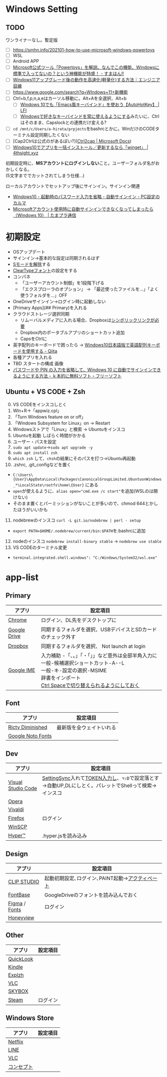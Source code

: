 # Windows Setting

## TODO
ワンライナーなし。暫定版  
- [ ] https://smhn.info/202101-how-to-use-microsoft-windows-powertoys
- [ ] WSL
- [ ] Android APP
- [ ] [Microsoft公式ツール「Powertoys」を解説。なんでこの機能、Windowsに標準で入ってないの？という神機能が特盛！ - すまほん!!](https://smhn.info/202101-how-to-use-microsoft-windows-powertoys)
- [ ] [Windows11アップグレード後の動作を高速化(軽量化)する方法｜エンジニア目線](https://info-boxes.net/2021/11/02/windows11_performance/)
- [ ] https://www.google.com/search?q=WIndows+11+新機能
- [ ] Ctrl+b,f,p,n,a,eはカーソル移動に。Alt+Aを全選択、Alt+b
  - [ ] [Windows 10でも「Emacs風キーバインド」を使おう【AutoHotKey】 | LFI](https://linuxfan.info/windows-emacs-keybindings)
  - [ ] [Windowsで好きなキーバインドを常に使えるようにする](https://zenn.dev/fss_bass/articles/40f222effd5ef2)みたいに、Ctrlはそのまま、Capslockとの連携だけ変える?
- [ ] `cd /mnt/c/Users/a-hirata/prpjects`をbashrcとかに。WinだけのCODEターミナル設定同期したくない
- [ ] [Cap2Ctrlは公式のがあるぽい?]([Ctrl2cap | Microsoft Docs](https://docs.microsoft.com/ja-jp/previous-versions/bb897578(v=msdn.10)?redirectedfrom=MSDN))
- [ ] [Windows10でアプリを一括インストール／更新するなら「winget」 | 4thsight.xyz](https://4thsight.xyz/30394)

初期設定時に、**MSアカウントにログインしない**こと。ユーザーフォルダ名がおかしくなる。  
(5文字まででカットされてしまう仕様...)

ローカルアカウントでセットアップ後にサインイン。サインイン関連
- [Windows10 - 起動時のパスワード入力を省略 - 自動サインイン - PC設定のカルマ](https://pc-karuma.net/windows10-disable-password-login/)
- [Microsoftアカウント使用時に自動サインインできなくなってしまったら（Windows 10） | たまプラ通信](https://blog.naosan.jp/2017/04/8338/)

# 初期設定
- OSアップデート
- サインイン→基本的な設定は同期されるはず
- [Sモードを解除](http://snow-white.cocolog-nifty.com/first/2018/05/windows-10-sver.html)する
- [ClearTypeフォント](https://www.japan-secure.com/entry/how_to_change_the_system_font_of_windows_10.html)の設定をする
- コンパネ
  - 「ユーザーアカウント制御」を1段階下げる
  - 「エクスプローラのオプション」 → 「最近使ったファイルを...」「よく使うフォルダを...」OFF
- OneDriveサインイン→ログイン時に起動しない
- [Primary Apps](## Primary)を入れる
- クラウドストレージ選択同期
  - リムーバルメディアに入れる場合、Dropboxは[シンボリックリンクが必要](https://plaza.rakuten.co.jp/mscrtf/diary/201507060000/)
  - Dropbox内のポータブルアプリのショートカット追加
  - CapsをCtrlに
- 英字配列のキーボードで困ったら → [Windows10日本語版で英語配列キーボードを使用する - Qiita](https://qiita.com/shimizu14/items/000cceb9e72a492b9176)
- 各種アプリを入れる
- TBD スタートの構成 画像
- [パスワードや PIN の入力を省略して、Windows 10 に自動でサインインできるようにする方法 - ｋ本的に無料ソフト・フリーソフト](https://www.gigafree.net/Windows/No-Password-PIN-Sign-in/)


## Ubuntu + VS CODE + Zsh
0. VS CODEをインスコしとく
1. WIn+R→「appwiz.cpl」
2. 「Turn Windows feature on or off」
3. 「Windows Subsystem for Linux」on → Restart
4. Windowsストアで「Linux」と検索 → Ubuntuをインスコ
5. Ubuntuを起動 しばらく時間がかかる
6. ユーザー・パスを設定
7. `sudo apt update`→`sudo apt upgrade -y`
8. `sudo apt install zsh`
9. `which zsh` して、`chsh`の結果にそのパスを打つ→Ubuntu再起動
10. .zshrc, .git_configなどを置く
  - `C:\Users\{User}\AppData\Local\Packages\CanonicalGroupLimited.UbuntuonWindows_*\LocalState\rootfs\home\{User}` にある
  - `open`が使えるように、`alias open="cmd.exe /c start"`を追加(WSLのは開けない)
  - そのまま置くとパーミッションがないことが多いので、chmod 644とかしたほうがいいかも
11. nodebrewのインスコ `curl -L git.io/nodebrew | perl - setup`
  - `export PATH=$HOME/.nodebrew/current/bin:$PATH`を.bashrcに追加
12. nodeのインスコ `nodebrew install-binary stable` → `nodebrew use stable`
13. VS CODEのターミナル変更
  - `terminal.integrated.shell.windows": "C:/Windows/System32/wsl.exe"`

# app-list

## Primary
アプリ | 設定項目
--|--
[Chrome](https://www.google.co.jp/chrome/browser/desktop/index.html)  |  ログイン、DL先をデスクトップに
[Google Drive](https://www.google.com/drive/download/)  |  同期するフォルダを選択、USBデバイスとSDカードのチェック外す
[Dropbox](https://www.dropbox.com/install)  |   同期するフォルダを選択、 Not launch at login
[Google IME](https://www.google.co.jp/ime/)  |  入力補助 -「、。」「・「」」など意外は全部半角入力に<br>一般-候補選択ショートカット-A--L<br>一般-キ-設定の選択-MSIME<br>辞書をインポート<br>[Ctrl Spaceで切り替えられるようにしておく](http://d.hatena.ne.jp/ang65/20110409/1302316109)


## Font
アプリ | 設定項目
--|--
[Ricty Diminished](http://www.rs.tus.ac.jp/yyusa/ricty_diminished.html)  | 最新版を全ウェイトいれる
[Google Noto Fonts](https://www.google.com/get/noto/#sans-jpan) | 

## Dev
アプリ | 設定項目
--|--
[Visual Studio Code](https://code.visualstudio.com/) | [SettingSync](https://marketplace.visualstudio.com/items?itemName=Shan.code-settings-sync)入れて[TOKEN入力し](https://github.com/settings/tokens)、`⌥⇧D`で設定落とす→自動UP,DLにしとく。パレットでShellって検索→インスコ
[Opera](http://www.opera.com/ja)  |  
[Vivaldi](https://vivaldi.com/?lang=ja_JP)  |  
[Firefox](https://www.mozilla.org/ja/firefox/new/)  |  ログイン
[WinSCP](https://winscp.net/eng/download.php) | 
[Hyper™](https://hyper.is/) | .hyper.jsを読み込み

## Design
アプリ | 設定項目
--|--
[CLIP STUDIO](https://www.clip-studio.com/clip_site/rental/rental_download/sprental/)  |   起動初期設定､ログイン､PAINT起動→[アクティベート](https://www.clip-studio.com/clip_site/tool/manage/store)
[FontBase](https://fontba.se/) | GoogleDriveのフォントを読み込んでおく
[Figma](https://www.figma.com/download/desktop/mac) / [Fonts](https://www.figma.com/settings) | ログイン
[Honeyview](https://www.bandisoft.com/honeyview/) | 

## Other
アプリ | 設定項目
--|--
[QuickLook](https://github.com/QL-Win/QuickLook/releases) | 
[Kindle](https://www.amazon.co.jp/kindleapps)  |  
[Explzh](https://www.ponsoftware.com/) | 
[VLC](https://www.videolan.org/vlc/index.ja.html) | 
[SKYBOX](https://skybox.xyz/en/download/) | 
[Steam](https://store.steampowered.com) | ログイン

## Windows Store
アプリ | 設定項目
--|--
[Netflix](https://www.microsoft.com/ja-jp/p/netflix/9wzdncrfj3tj) | 
[LINE](https://www.microsoft.com/ja-jp/p/line/9wzdncrfj2g6) | 
[VLC](https://www.microsoft.com/ja-jp/p/vlc/9nblggh4vvnh) | 
[コンセプト](https://www.microsoft.com/ja-jp/p/concepts/9ngqm8fph9wq?&activetab=pivot:overviewtab) |

